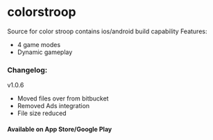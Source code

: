 # colorstroop
Source for color stroop
contains ios/android build capability
Features:
* 4 game modes
* Dynamic gameplay

### Changelog:

v1.0.6
* Moved files over from bitbucket
* Removed Ads integration
* File size reduced

#### Available on App Store/Google Play
